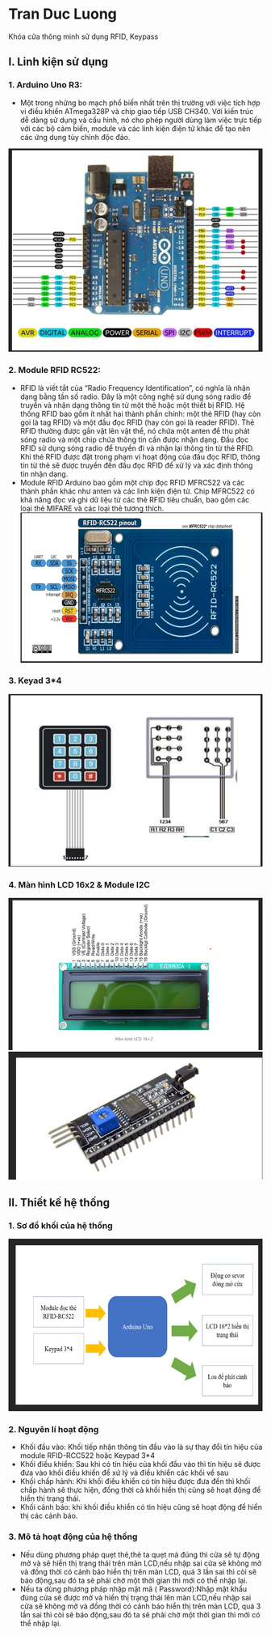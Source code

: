 # Tran Duc Luong
Khóa cửa thông minh sử dụng RFID, Keypass

## I. Linh kiện sử dụng
### 1. Arduino Uno R3: 
 - Một trong những bo mạch phổ biến nhất trên thị trường với việc tích hợp vi điều khiển ATmega328P và chip giao tiếp USB CH340. Với kiến trúc dễ dàng sử dụng và cấu hình, nó cho phép người dùng làm việc trực tiếp với các bộ cảm biến, module và các linh kiện điện tử khác để tạo nên các ứng dụng tùy chỉnh độc đáo.

![anh](arduino_uno.jpg)

### 2. Module RFID RC522: 
 - RFID là viết tắt của “Radio Frequency Identification”, có nghĩa là nhận dạng bằng tần số radio. Đây là một công nghệ sử dụng sóng radio để truyền và nhận dạng thông tin từ một thẻ hoặc một thiết bị RFID. Hệ thống RFID bao gồm ít nhất hai thành phần chính: một thẻ RFID (hay còn gọi là tag RFID) và một đầu đọc RFID (hay còn gọi là reader RFID).
 Thẻ RFID thường được gắn vật lên vật thể, nó chứa một anten để thu phát sóng radio và một chip chứa thông tin cần được nhận dạng. Đầu đọc RFID sử dụng sóng radio để truyền đi và nhận lại thông tin từ thẻ RFID. Khi thẻ RFID được đặt trong phạm vi hoạt động của đầu đọc RFID, thông tin từ thẻ sẽ được truyền đến đầu đọc RFID để xử lý và xác định thông tin nhận dạng.
 - Module RFID Arduino bao gồm một chip đọc RFID MFRC522 và các thành phần khác như anten và các linh kiện điện tử. Chip MFRC522 có khả năng đọc và ghi dữ liệu từ các thẻ RFID tiêu chuẩn, bao gồm các loại thẻ MIFARE và các loại thẻ tương thích.
![anh](RFID-RC522.png)

### 3. Keyad 3*4
![anh](Keypad.png)

### 4. Màn hình LCD 16x2 & Module I2C

![anh](LCD.png)
![anh](I2C.png)
## II. Thiết kế hệ thống
### 1. Sơ đồ khối của hệ thống
![anh](SĐK.png)

### 2. Nguyên lí hoạt động
 - Khối đầu vào: Khối tiếp nhận thông tin đầu vào là sự thay đổi tín hiệu của module RFID-RCC522 hoặc Keypad 3*4 
 - Khối điều khiển: Sau khi có tín hiệu của khối đầu vào thì tín hiệu sẽ được đưa vào khối điều khiển để xử lý và điều khiển các khối về sau 
 - Khối chấp hành: Khi khối điều khiển có tín hiệu được đưa đến thì khối chấp hành sẽ thực hiện, đồng thời cả khối hiển thị cũng sẽ hoạt động để hiển thị trạng thái. 
 - Khối cảnh báo: khi khối điều khiển có tìn hiệu cũng sẽ hoạt động để hiển thị các cảnh báo.
### 3. Mô tả hoạt động của hệ thống
 - Nếu dùng phương pháp quẹt thẻ,thẻ ta quẹt mà đúng thì cửa sẽ tự động mở và sẽ hiển thị trạng thái trên màn LCD,nếu nhập sai cửa sẽ không mở và đồng thời có cảnh báo hiển thị trên màn LCD, quá 3 lần sai thì còi sẽ báo động,sau đó ta sẽ phải chờ một thời gian thì mới có thể nhập lại.
 - Nếu ta dùng phương pháp nhập mật mã ( Password):Nhập mật khẩu đúng cửa sẽ được mở và hiển thị trạng thái lên màn LCD,nếu nhập sai cửa sẽ không mở và đồng thời có cảnh báo hiển thị trên màn LCD, quá 3 lần sai thì còi sẽ báo động,sau đó ta sẽ phải chờ một thời gian thì mới có thể nhập lại.
